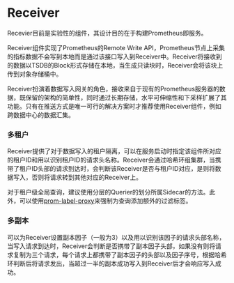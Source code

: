 # Receiver

Recevier目前是实验性的组件，其设计目的在于构建Prometheus即服务。

Receiver组件实现了Prometheus的Remote Write API，Prometheus节点上采集的指标数据不会写到本地而是通过该接口写入到Receiver中。Receiver将接收到的数据以TSDB的Block形式存储在本地，当生成只读块时，Receiver会将该块上传到对象存储桶中。

Receiver扮演着数据写入网关的角色，接收来自于现有的Prometheus服务器的数据，既保留的架构的简单性，同时通过长期存储，水平可伸缩性和下采样扩展了其功能。只有在推送方式是唯一可行的解决方案时才推荐使用Receiver组件，例如跨数据中心的数据汇集。

### 多租户

Receiver提供了对于数据写入的租户隔离，可以在服务启动时指定该组件所对应的租户ID和用以识别租户ID的请求头名称。Receiver会通过哈希环组集群，当携带了租户ID头部的请求到达时，会判断该Receiver是否与租户ID对应，是则将数据写入，否则将请求转到其他对应的Receiver上。

对于租户级全局查询，建议使用分层的Querier的划分所属Sidecar的方法。此外，可以使用[prom-label-proxy](https://github.com/openshift/prom-label-proxy)来强制为查询添加额外的过滤标签。

### 多副本

可以为Receiver设置副本因子（一般为3）以及用以识别该因子的请求头部名称，当写入请求到达时，Receiver会判断是否携带了副本因子头部，如果没有则将请求复制为三个请求，每个请求上都携带了副本因子的头部以及因子序号，根据哈希环判断后将请求发出，当超过一半的副本成功写入到Receiver后才会响应写入成功。

